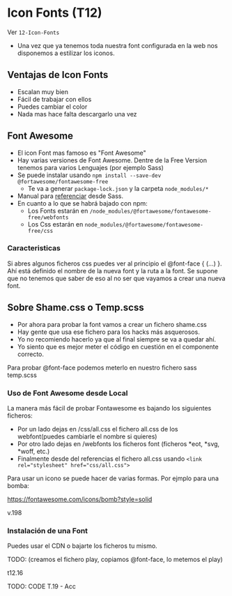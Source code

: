 # Icon Fonts (T12)

Ver `12-Icon-Fonts`

 - Una vez que ya tenemos toda nuestra font configurada en la web nos disponemos a estilizar los iconos.
 
 ## Ventajas de Icon Fonts
 
  - Escalan muy bien
  - Fácil de trabajar con ellos
  - Puedes cambiar el color
  - Nada mas hace falta descargarlo una vez
  
## Font Awesome

 - El icon Font mas famoso es "Font Awesome"
 - Hay varias versiones de Font Awesome. Dentre de la Free Version tenemos para varios Lenguajes (por ejemplo Sass)
 - Se puede instalar usando `npm install --save-dev @fortawesome/fontawesome-free`
    - Te va a generar `package-lock.json` y la carpeta `node_modules/*`
 - Manual para [referenciar](https://fontawesome.com/how-to-use/on-the-web/using-with/sass) desde Sass.
 - En cuanto a lo que se habrá bajado con npm:
   - Los Fonts estarán en `/node_modules/@fortawesome/fontawesome-free/webfonts`
   - Los Css estarán en `node_modules/@fortawesome/fontawesome-free/css`
 
 
### Caracteristicas

Si abres algunos ficheros css puedes ver al principio el @font-face { (...) }. 
Ahí está definido el nombre de la nueva font y la ruta a la font.
Se supone que no tenemos que saber de eso al no ser que vayamos a crear una nueva font.


## Sobre Shame.css o Temp.scss

 - Por ahora para probar la font vamos a crear un fichero shame.css
 - Hay gente que usa ese fichero para los hacks más asquerosos.
 - Yo no recomiendo hacerlo ya que al final siempre se va a quedar ahí.
 - Yo siento que es mejor meter el código en cuestión en el componente correcto.

Para probar @font-face podemos meterlo en nuestro fichero sass temp.scss

### Uso de Font Awesome desde Local

La manera más fácil de probar Fontawesome es bajando los siguientes ficheros:
 - Por un lado dejas en /css/all.css el fichero all.css de los webfont(puedes cambiarle el nombre si quieres)
 - Por otro lado dejas en /webfonts los ficheros font (ficheros *eot, *svg, *woff, etc.)
 - Finalmente desde del <head> referencias el fichero all.css usando `<link rel="stylesheet" href="css/all.css">`



Para usar un icono se puede hacer de varias formas. Por ejmplo para una bomba:

https://fontawesome.com/icons/bomb?style=solid



v.198


### Instalación de una Font

Puedes usar el CDN o bajarte los ficheros tu mismo.


TODO:
(creamos el fichero play, copiamos @font-face, lo metemos el play)

 
t12.16


TODO: CODE
T.19 - Acc
